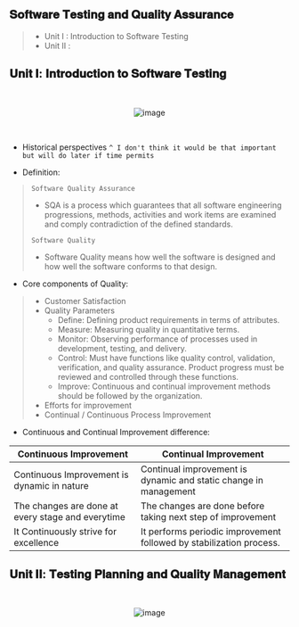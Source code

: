 ## 𝐒𝐨𝐟𝐭𝐰𝐚𝐫𝐞 𝐓𝐞𝐬𝐭𝐢𝐧𝐠 𝐚𝐧𝐝 𝐐𝐮𝐚𝐥𝐢𝐭𝐲 𝐀𝐬𝐬𝐮𝐫𝐚𝐧𝐜𝐞

> - Unit I  : Introduction to Software Testing
> - Unit II :


## 𝐔𝐧𝐢𝐭 𝐈: 𝐈𝐧𝐭𝐫𝐨𝐝𝐮𝐜𝐭𝐢𝐨𝐧 𝐭𝐨 𝐒𝐨𝐟𝐭𝐰𝐚𝐫𝐞 𝐓𝐞𝐬𝐭𝐢𝐧𝐠

<div align=center>
  <br>

![image](https://user-images.githubusercontent.com/68887544/193410105-263e9192-c93a-4bc6-b672-d0ae6a3481f9.png)


  <br>
</div>

- Historical perspectives
`^ I don't think it would be that important but will do later if time permits`

- Definition:
> `Software Quality Assurance`
> - SQA is a process which guarantees that all software engineering progressions, methods, activities and work items are examined and comply contradiction of the defined standards.
>
> `Software Quality`
> - Software Quality means how well the software is designed and how well the software conforms to that design.
>

- Core components of Quality:
> - Customer Satisfaction
> - Quality Parameters
>   - Define: Defining product requirements in terms of attributes.
>   - Measure: Measuring quality in quantitative terms.
>   - Monitor: Observing performance of processes used in development, testing, and delivery.
>   - Control: Must have functions like quality control, validation, verification, and quality assurance. Product progress must be reviewed and controlled through these functions.
>   - Improve: Continuous and continual improvement methods should be followed by the organization.
> - Efforts for improvement
> - Continual / Continuous Process Improvement

- Continuous and Continual Improvement difference:

Continuous Improvement | Continual Improvement
---|---
Continuous Improvement is dynamic in nature | Continual improvement is dynamic and static change in management
The changes are done at every stage and everytime | The changes are done before taking next step of improvement
It Continuously strive for excellence | It performs periodic improvement followed by stabilization process.

## 𝐔𝐧𝐢𝐭 𝐈𝐈: 𝐓𝐞𝐬𝐭𝐢𝐧𝐠 𝐏𝐥𝐚𝐧𝐧𝐢𝐧𝐠 𝐚𝐧𝐝 𝐐𝐮𝐚𝐥𝐢𝐭𝐲 𝐌𝐚𝐧𝐚𝐠𝐞𝐦𝐞𝐧𝐭

<div align=center>
  <br>

![image](https://user-images.githubusercontent.com/68887544/193410117-ed8de8eb-f507-4b5b-b929-6f4a38658cba.png)  

  <br>
</div>
